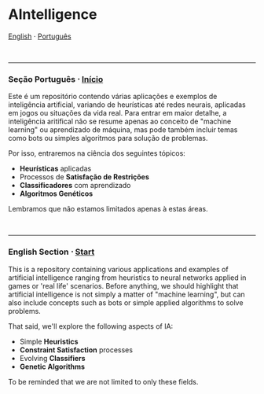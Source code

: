 # AIntelligence

<a name="start"></a> 
[English](#lang_en) $\cdot$ [Português](#lang_pt)

<br>
<hr>

<a name="lang_pt"></a>
### Seção Português $\cdot$ [Início](#start)

Este é um repositório contendo várias aplicações e exemplos de inteligência artificial, variando de heurísticas até redes neurais, aplicadas em jogos ou situações da vida real. Para entrar em maior detalhe, a inteligência aritifical não se resume apenas ao conceito de "machine learning" ou aprendizado de máquina, mas pode também incluir temas como bots ou simples algoritmos para solução de problemas.

Por isso, entraremos na ciência dos seguintes tópicos:

- **Heurísticas** aplicadas
- Processos de **Satisfação de Restrições**
- **Classificadores** com aprendizado
- **Algoritmos Genéticos**

Lembramos que não estamos limitados apenas à estas áreas.

<br>
<hr>

<a name="lang_en"></a>

### English Section $\cdot$ [Start](#start)


This is a repository containing various applications and examples of artificial intelligence ranging from heuristics to neural networks applied in games or 'real life' scenarios. Before anything, we should highlight that artificial intelligence is not simply a matter of "machine learning", but can also include concepts such as bots or simple applied algorithms to solve problems.

That said, we'll explore the following aspects of IA:

- Simple **Heuristics**
- **Constraint Satisfaction** processes 
- Evolving **Classifiers**  
- **Genetic Algorithms**


To be reminded that we are not limited to only these fields.